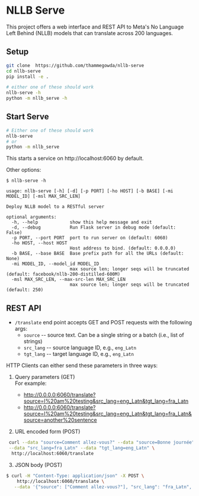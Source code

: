 # NLLB Serve

This project offers a web interface and REST API to Meta's No Language Left Behind (NLLB) models that can translate across 200 languages.


## Setup

```bash
git clone  https://github.com/thammegowda/nllb-serve
cd nllb-serve 
pip install -e .

# either one of these should work
nllb-serve -h
python -m nllb_serve -h
```

## Start Serve

```bash
# Either one of these should work
nllb-serve
# or
python -m nllb_serve
```

This starts a service on http://localhost:6060 by default.


Other options:

```
$ nllb-serve -h

usage: nllb-serve [-h] [-d] [-p PORT] [-ho HOST] [-b BASE] [-mi MODEL_ID] [-msl MAX_SRC_LEN]

Deploy NLLB model to a RESTful server

optional arguments:
  -h, --help            show this help message and exit
  -d, --debug           Run Flask server in debug mode (default: False)
  -p PORT, --port PORT  port to run server on (default: 6060)
  -ho HOST, --host HOST
                        Host address to bind. (default: 0.0.0.0)
  -b BASE, --base BASE  Base prefix path for all the URLs (default: None)
  -mi MODEL_ID, --model_id MODEL_ID
                        max source len; longer seqs will be truncated (default: facebook/nllb-200-distilled-600M)
  -msl MAX_SRC_LEN, --max-src-len MAX_SRC_LEN
                        max source len; longer seqs will be truncated (default: 250)
```

## REST API


* `/translate` end point accepts GET and POST requests with the following args:
  * `source` -- source text. Can be a single string or a batch (i.e., list of strings)
  * `src_lang` -- source language ID, e.g., `eng_Latn`
  * `tgt_lang` -- target language ID, e.g., `eng_Latn`
 
HTTP Clients can either send these parameters in three ways:
1. Query parameters (GET)\
   For example:
   * http://0.0.0.0:6060/translate?source=I%20am%20testing&src_lang=eng_Latn&tgt_lang=fra_Latn
   * http://0.0.0.0:6060/translate?source=I%20am%20testing&src_lang=eng_Latn&tgt_lang=fra_Latn&source=another%20sentence

2. URL encoded form (POST)
  ```bash
   curl --data "source=Comment allez-vous?" --data "source=Bonne journée" \
   --data "src_lang=fra_Latn" --data "tgt_lang=eng_Latn" \
    http://localhost:6060/translate
  ```
3. JSON body (POST)
```bash
$ curl -H "Content-Type: application/json" -X POST \
    http://localhost:6060/translate \
   --data '{"source": ["Comment allez-vous?"], "src_lang": "fra_Latn", "tgt_lang": "kan_Knda"}'
```
